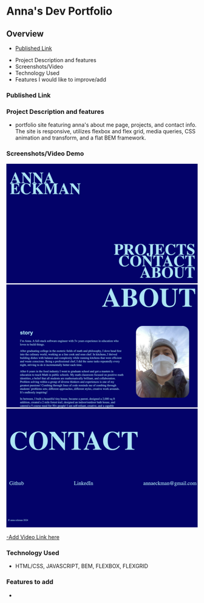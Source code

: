 # Anna's Dev Portfolio

## Overview

- [Published Link](https://annaeckman.github.io/Portfolio/)

* Project Description and features
* Screenshots/Video
* Technology Used
* Features I would like to improve/add

### Published Link

### Project Description and features

- portfolio site featuring anna's about me page, projects, and contact info. The site is responsive, utilizes flexbox and flex grid, media queries, CSS animation and transform, and a flat BEM framework.

### Screenshots/Video Demo

![landing page](./images/image.png)
![about](./images/image-1.png)
![contact/footer](./images/image-2.png)

[-Add Video Link here]()

### Technology Used

- HTML/CSS, JAVASCRIPT, BEM, FLEXBOX, FLEXGRID

### Features to add

-

